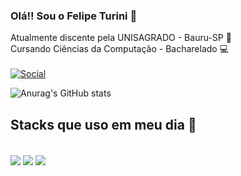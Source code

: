 
### Olá!! Sou o Felipe Turini 👋
Atualmente discente pela UNISAGRADO - Bauru-SP 🏫 <br>
Cursando Ciências da Computação - Bacharelado 💻 <br>
<br>
[![Social](https://img.shields.io/badge/LinkedIn-0077B5?style=for-the-badge&logo=linkedin&logoColor=white)](https://www.linkedin.com/in/felipe-jeske-turini-8b7a8926b/)

![Anurag's GitHub stats](https://github-readme-stats.vercel.app/api?username=jturini&show_icons=true&theme=merko)

## Stacks que uso em meu dia 📅

<div style="display: inline_block"> <br/>
    <img align="center" src="https://img.shields.io/badge/C%23-239120?style=for-the-badge&logo=c-sharp&logoColor=white">
    <img align="center" src="https://img.shields.io/badge/python-3670A0?style=for-the-badge&logo=python&logoColor=ffdd54">
    <img align="center" src="https://img.shields.io/badge/MongoDB-%234ea94b.svg?style=for-the-badge&logo=mongodb&logoColor=white">
</div>
    



    
    
  

